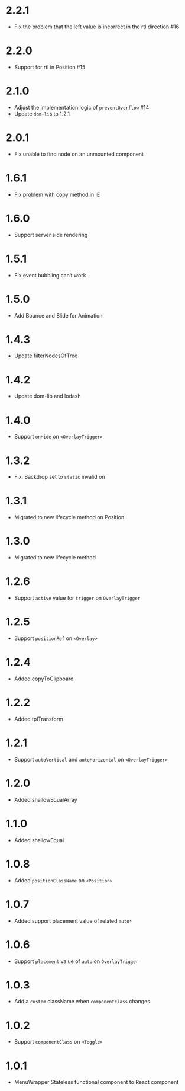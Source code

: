 # 2.2.1

- Fix the problem that the left value is incorrect in the rtl direction #16

# 2.2.0

- Support for rtl in Position #15

# 2.1.0

- Adjust the implementation logic of `preventOverflow` #14
- Update `dom-lib` to 1.2.1

# 2.0.1

- Fix unable to find node on an unmounted component

# 1.6.1

- Fix problem with copy method in IE

# 1.6.0

- Support server side rendering

# 1.5.1

- Fix event bubbling can‘t work

# 1.5.0

- Add Bounce and Slide for Animation

# 1.4.3

- Update filterNodesOfTree

# 1.4.2

- Update dom-lib and lodash

# 1.4.0

- Support `onHide` on `<OverlayTrigger>`

# 1.3.2

- Fix: Backdrop set to `static` invalid on <Model>

# 1.3.1

- Migrated to new lifecycle method on Position

# 1.3.0

- Migrated to new lifecycle method

# 1.2.6

- Support `active` value for `trigger` on `OverlayTrigger`

# 1.2.5

- Support `positionRef` on `<Overlay>`

# 1.2.4

- Added copyToClipboard

# 1.2.2

- Added tplTransform

# 1.2.1

- Support `autoVertical` and `autoHorizontal` on `<OverlayTrigger>`

# 1.2.0

- Added shallowEqualArray

# 1.1.0

- Added shallowEqual

# 1.0.8

- Added `positionClassName` on `<Position>`

# 1.0.7

- Added support placement value of related `auto*`

# 1.0.6

- Support `placement` value of `auto` on `OverlayTrigger`

# 1.0.3

- Add a `custom` className when `componentclass` changes.

# 1.0.2

- Support `componentClass` on `<Toggle>`

# 1.0.1

- MenuWrapper Stateless functional component to React component
